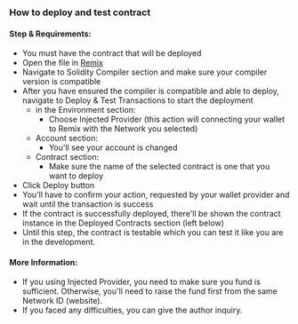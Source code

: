 ### How to deploy and test contract

#### Step & Requirements:
- You must have the contract that will be deployed
- Open the file in [Remix](https://remix.ethereum.org)
- Navigate to Solidity Compiler section and make sure your compiler version is compatible
- After you have ensured the compiler is compatible and able to deploy, navigate to Deploy & Test Transactions to start the deployment
  - in the Environment section:
    - Choose Injected Provider (this action will connecting your wallet to Remix with the Network you selected)
  - Account section:
    - You'll see your account is changed
  - Contract section:
    - Make sure the name of the selected contract is one that you want to deploy
- Click Deploy button
- You'll have to confirm your action, requested by your wallet provider and wait until the transaction is success
- If the contract is successfully deployed, there'll be shown the contract instance in the Deployed Contracts section (left below)
- Until this step, the contract is testable which you can test it like you are in the development.


#### More Information:
- If you using Injected Provider, you need to make sure you fund is sufficient. Otherwise, you'll need to raise the fund first from the same Network ID (website).
- If you faced any difficulties, you can give the author inquiry.


